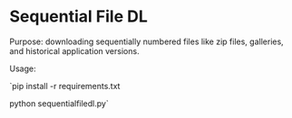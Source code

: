 # Sequential File DL

Purpose: downloading sequentially numbered files like zip files, galleries, and historical application versions.

Usage:

`pip install -r requirements.txt

python sequentialfiledl.py`
